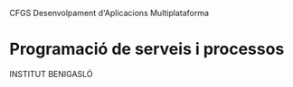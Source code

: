CFGS Desenvolpament d'Aplicacions Multiplataforma
# Programació de serveis i processos

INSTITUT BENIGASLÓ
